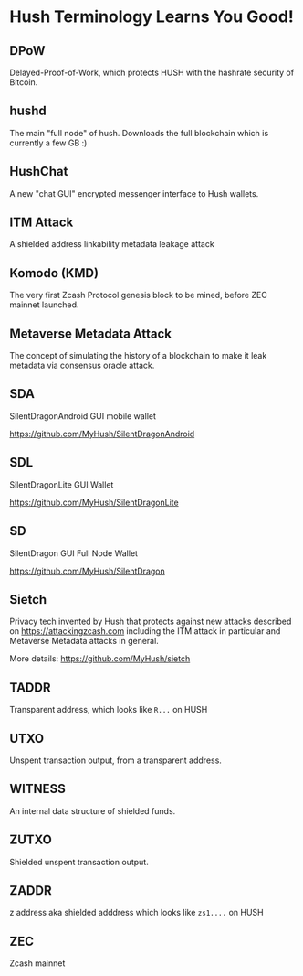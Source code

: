 # Hush Terminology Learns You Good!

## DPoW

Delayed-Proof-of-Work, which protects HUSH with the hashrate security of Bitcoin.

## hushd

The main "full node" of hush. Downloads the full blockchain which is currently a few GB :)

## HushChat

A new "chat GUI" encrypted messenger interface to Hush wallets.

## ITM Attack

A shielded address linkability metadata leakage attack

## Komodo (KMD)

The very first Zcash Protocol genesis block to be mined, before ZEC mainnet launched.

## Metaverse Metadata Attack

The concept of simulating the history of a blockchain to make it leak metadata via
consensus oracle attack.

## SDA

SilentDragonAndroid GUI mobile wallet

https://github.com/MyHush/SilentDragonAndroid

## SDL

SilentDragonLite GUI Wallet

https://github.com/MyHush/SilentDragonLite

## SD

SilentDragon GUI Full Node Wallet

https://github.com/MyHush/SilentDragon

## Sietch

Privacy tech invented by Hush that protects against new attacks described on https://attackingzcash.com
including the ITM attack in particular and Metaverse Metadata attacks in general.

More details: https://github.com/MyHush/sietch


## TADDR

Transparent address, which looks like `R...` on HUSH

## UTXO

Unspent transaction output, from a transparent address.

## WITNESS

An internal data structure of shielded funds.

## ZUTXO

Shielded unspent transaction output.

## ZADDR

z address aka shielded adddress which looks like `zs1....` on HUSH

## ZEC

Zcash mainnet 
